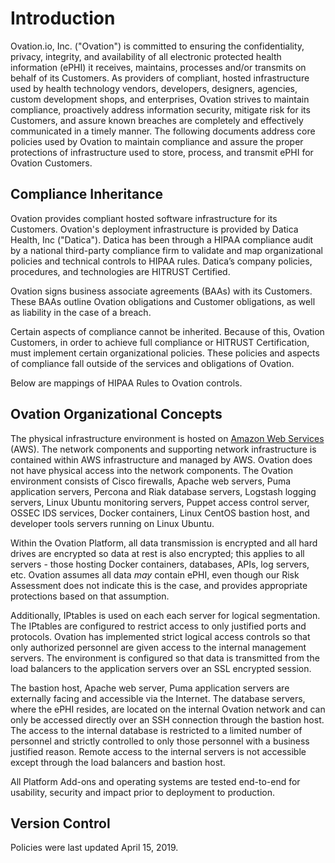 # Introduction

Ovation.io, Inc. ("Ovation") is committed to ensuring the confidentiality, privacy, integrity, and availability of all electronic protected health information (ePHI) it receives, maintains, processes and/or transmits on behalf of its Customers. As providers of compliant, hosted infrastructure used by health technology vendors, developers, designers, agencies, custom development shops, and enterprises, Ovation strives to maintain compliance, proactively address information security, mitigate risk for its Customers, and assure known breaches are completely and effectively communicated in a timely manner. The following documents address core policies used by Ovation to maintain compliance and assure the proper protections of infrastructure used to store, process, and transmit ePHI for Ovation Customers.

## Compliance Inheritance

Ovation provides compliant hosted software infrastructure for its Customers. Ovation's deployment infrastructure is provided by Datica Health, Inc ("Datica"). Datica has been through a HIPAA compliance audit by a national third-party compliance firm to validate and map organizational policies and technical controls to HIPAA rules. Datica’s company policies, procedures, and technologies are HITRUST Certified.

Ovation signs business associate agreements (BAAs) with its Customers. These BAAs outline Ovation obligations and Customer obligations, as well as liability in the case of a breach.

Certain aspects of compliance cannot be inherited. Because of this, Ovation Customers, in order to achieve full compliance or HITRUST Certification, must implement certain organizational policies. These policies and aspects of compliance fall outside of the services and obligations of Ovation.

Below are mappings of HIPAA Rules to Ovation controls.

## Ovation Organizational Concepts

The physical infrastructure environment is hosted on [Amazon Web Services](http://aws.amazon.com) (AWS). The network components and supporting network infrastructure is contained within AWS infrastructure and managed by AWS. Ovation does not have physical access into the network components. The Ovation environment consists of Cisco firewalls, Apache web servers, Puma application servers, Percona and Riak database servers, Logstash logging servers, Linux Ubuntu monitoring servers, Puppet access control server, OSSEC IDS services, Docker containers, Linux CentOS bastion host, and developer tools servers running on Linux Ubuntu.

Within the Ovation Platform, all data transmission is encrypted and all hard drives are encrypted so data at rest is also encrypted; this applies to all servers - those hosting Docker containers, databases, APIs, log servers, etc. Ovation assumes all data *may* contain ePHI, even though our Risk Assessment does not indicate this is the case, and provides appropriate protections based on that assumption.

<!-- There is data and network segmentation in place but differently implemented on Rackspace and AWS versions of the Ovation Platform.

* With Rackspace, hosted load balancers segment data and traffic while Cisco firewalls route traffic to private subnets for each PaaS Customer and for Platform Add-ons.
* With AWS, hosted load balancers segment data across dedicated Virtual Private Clouds for each Customer and for Platform Add-ons. -->

<!-- The result of segmentation strategies employed by Ovation effectively create RFC 1918, or dedicated, private segmented and separated networks and IP spaces, for each PaaS Customer and for Platform Add-ons.  -->

Additionally, IPtables is used on each each server for logical segmentation. The IPtables are configured to restrict access to only justified ports and protocols. Ovation has implemented strict logical access controls so that only authorized personnel are given access to the internal management servers. The environment is configured so that data is transmitted from the load balancers to the application servers over an SSL encrypted session.

<!-- In the case of Platform Add-ons, once the data is received from the application server, a series of Application Programming Interface (API) calls is made to the database servers where the ePHI resides. The ePHI is separated into Riak and Percona databases through programming logic built, so that access to one database server will not present you with the full ePHI spectrum.  -->

The bastion host, Apache web server, Puma application servers are externally facing and accessible via the Internet. The database servers, where the ePHI resides, are located on the internal Ovation network and can only be accessed directly over an SSH connection through the bastion host. The access to the internal database is restricted to a limited number of personnel and strictly controlled to only those personnel with a business justified reason. Remote access to the internal servers is not accessible except through the load balancers and bastion host.

All Platform Add-ons and operating systems are tested end-to-end for usability, security and impact prior to deployment to production.

## Version Control

Policies were last updated April 15, 2019.
